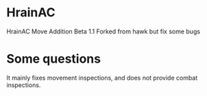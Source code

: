 # HrainAC
HrainAC Move Addition Beta 1.1 Forked from hawk but fix some bugs
# Some questions
It mainly fixes movement inspections, and does not provide combat inspections.
